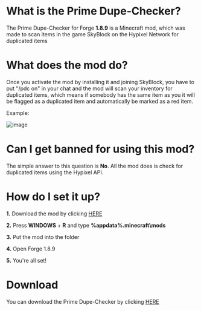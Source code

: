 # What is the Prime Dupe-Checker?
The Prime Dupe-Checker for Forge **1.8.9** is a Minecraft mod,
which was made to scan items in the game SkyBlock on the Hypixel Network for duplicated items

# What does the mod do?
Once you activate the mod by installing it and joining SkyBlock, you have to put "/pdc on" in your chat and the mod will scan your inventory for duplicated items, which means if somebody has the same item as you it will be flagged as a duplicated item and automatically be marked as a red item.

Example:

![image](https://user-images.githubusercontent.com/103907495/164896118-9b9efdd2-bcf2-4b5c-820b-e77ef359d71a.png)

# Can I get banned for using this mod?
The simple answer to this question is **No**. All the mod does is check for duplicated items using the Hypixel API.

# How do I set it up?
**1.** Download the mod by clicking [HERE](https://github.com/primedevelopments/prime-dupe-checker)

**2.** Press **WINDOWS** + **R** and type **%appdata%\.minecraft\mods**

**3.** Put the mod into the folder

**4.** Open Forge 1.8.9

**5.** You're all set!

# Download
You can download the Prime Dupe-Checker by clicking [HERE](https://github.com/primedevelopments/prime-dupe-checker)
